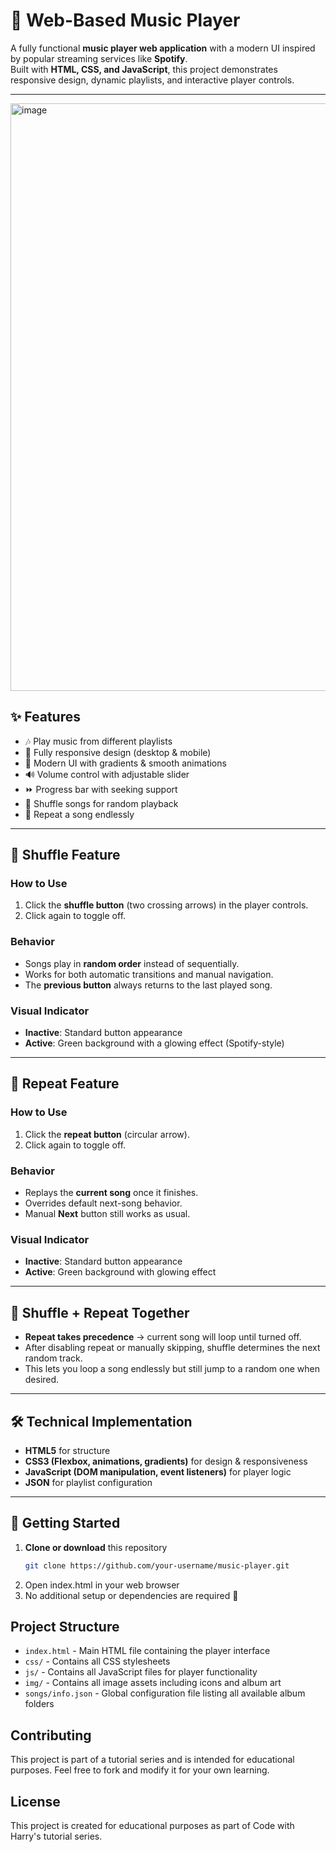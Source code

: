 # 🎵 Web-Based Music Player

A fully functional **music player web application** with a modern UI inspired by popular streaming services like **Spotify**.  
Built with **HTML, CSS, and JavaScript**, this project demonstrates responsive design, dynamic playlists, and interactive player controls.

---
<img width="1853" height="940" alt="image" src="https://github.com/user-attachments/assets/73cf99c3-f720-49b5-b9cc-2a25db787f4e" />

## ✨ Features

- 🎶 Play music from different playlists
- 📱 Fully responsive design (desktop & mobile)
- 🎨 Modern UI with gradients & smooth animations
- 🔊 Volume control with adjustable slider
- ⏩ Progress bar with seeking support
- 🔀 Shuffle songs for random playback
- 🔁 Repeat a song endlessly

---

## 🔀 Shuffle Feature

### How to Use

1. Click the **shuffle button** (two crossing arrows) in the player controls.
2. Click again to toggle off.

### Behavior

- Songs play in **random order** instead of sequentially.
- Works for both automatic transitions and manual navigation.
- The **previous button** always returns to the last played song.

### Visual Indicator

- **Inactive**: Standard button appearance
- **Active**: Green background with a glowing effect (Spotify-style)

---

## 🔁 Repeat Feature

### How to Use

1. Click the **repeat button** (circular arrow).
2. Click again to toggle off.

### Behavior

- Replays the **current song** once it finishes.
- Overrides default next-song behavior.
- Manual **Next** button still works as usual.

### Visual Indicator

- **Inactive**: Standard button appearance
- **Active**: Green background with glowing effect

---

## 🎼 Shuffle + Repeat Together

- **Repeat takes precedence** → current song will loop until turned off.
- After disabling repeat or manually skipping, shuffle determines the next random track.
- This lets you loop a song endlessly but still jump to a random one when desired.

---

## 🛠️ Technical Implementation

- **HTML5** for structure
- **CSS3 (Flexbox, animations, gradients)** for design & responsiveness
- **JavaScript (DOM manipulation, event listeners)** for player logic
- **JSON** for playlist configuration

---

## 🚀 Getting Started

1. **Clone or download** this repository
   ```bash
   git clone https://github.com/your-username/music-player.git
   ```
2. Open index.html in your web browser
3. No additional setup or dependencies are required 🎉

## Project Structure

- `index.html` - Main HTML file containing the player interface
- `css/` - Contains all CSS stylesheets
- `js/` - Contains all JavaScript files for player functionality
- `img/` - Contains all image assets including icons and album art
- `songs/info.json` - Global configuration file listing all available album folders

## Contributing

This project is part of a tutorial series and is intended for educational purposes. Feel free to fork and modify it for your own learning.

## License

This project is created for educational purposes as part of Code with Harry's tutorial series.
